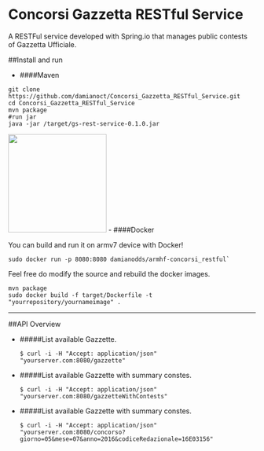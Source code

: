 # Concorsi Gazzetta RESTful Service

A RESTFul service developed with Spring.io that manages public contests of Gazzetta Ufficiale.

##Install and run

- ####Maven

 ```
 git clone https://github.com/damianoct/Concorsi_Gazzetta_RESTful_Service.git
 cd Concorsi_Gazzetta_RESTful_Service
 mvn package
 #run jar
 java -jar /target/gs-rest-service-0.1.0.jar
 ```

<img src="http://2.bp.blogspot.com/-7mObhiF1oQU/Vesm1knXbkI/AAAAAAAADzo/ka_mfLsOBDw/s1600/docker.png" width="200">
- ####Docker 

 You can build and run it on armv7 device with Docker!
 
 ```
 sudo docker run -p 8080:8080 damianodds/armhf-concorsi_restful`
 ```

 Feel free do modify the source and rebuild the docker images. 
 
 ```
 mvn package
 sudo docker build -f target/Dockerfile -t "yourrepository/yournameimage" .
 ````
---

##API Overview

- #####List available Gazzette.
 
  `$ curl -i -H "Accept: application/json" "yourserver.com:8080/gazzette"`
  
- #####List available Gazzette with summary constes.

  `$ curl -i -H "Accept: application/json" "yourserver.com:8080/gazzetteWithContests"`

- #####List available Gazzette with summary constes.

  `$ curl -i -H "Accept: application/json" "yourserver.com:8080/concorso?giorno=05&mese=07&anno=2016&codiceRedazionale=16E03156" `


